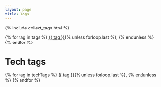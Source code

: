 ```yaml
---
layout: page
title: Tags
---
```


{% include collect_tags.html %}

<div class="tags">
  <i class="fa fa-tags"></i>
  {% for tag in tags %}
  <a href="{{ site.baseurl }}/tag/{{ tag | slugify }}">{{ tag }}</a>{% unless forloop.last %}, {% endunless %}
  {% endfor %}
</div>

<h1>Tech tags</h1>
<div class="tags">
  <i class="fa fa-tags"></i>
  {% for tag in techTags %}
  <a href="{{ site.baseurl }}/tag/{{ tag | slugify }}">{{ tag }}</a>{% unless forloop.last %}, {% endunless %}
  {% endfor %}
</div>
